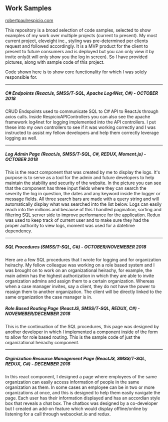 ## Work Samples

[robertpaulrespicio.com](robertpaulrespicio.com)

This repository is a broad selection of code samples, selected to show examples of my work over multiple projects (current to present). My most current project, eleveight inc., styling was pre-determined per clients request and followed accordingly. It is a MVP product for the client to present to future consumers and is deployed but you can only view it by invite only(it will only show you the log in screen). So I have provided pictures, along with sample code of this project.

Code shown here is to show core functionality for which I was solely responsible for.

--------------------

##### C# Endpoints (ReactJs, SMSS/T-SQL, Apache Log4Net, C#) - OCTOBER 2018
CRUD Endspoints used to communicate SQL to C# API to ReactJs through axios calls. Inside RespicioAPIControllers you can also see the apache framework log4net for logging implemented into the API controllers. I put these into my own controllers to see if it was working correctly and I was instructed to assist my fellow developers and help them correctly leverage logging as well.

--------------------

##### Log Admin Page (ReactJs, SMSS/T-SQL, C#, REDUX, Moment.js) - OCTOBER 2018
This is the react component that was created by me to display the logs. It's purpose is to serve as a tool for the admin and future developers to help maintain the stability and security of the website.  In the picture you can see that the component has three input fields where they can search the severity the log in question, the dates and any keyword inside the logger or message fields. All three search bars are made with a query string and will automatically display what was searched into the list below. Logs can easily reach into the millions and because of this I handled pagination, sorting and filtering SQL server side to improve performance for the application. Redux was used to keep track of current user and to make sure they had the proper authority to view logs, moment was used for a datetime dependency.

--------------------

##### SQL Procedures (SMSS/T-SQL, C#) - OCTOBER/NOVEMEBER 2018
Here are a few SQL procedures that I wrote for logging and for organization heirachy. My fellow colleague was working on a role based system and I was brought on to work on an organizational heirachy, for example, the main admin has the highest authorization in which they are able to invite organization admins and assign them to a certain organization. Whereas when a case manager invites, say a client, they do not have the power to reasign them to another organization. The client will be directly linked to the same organization the case manager is in. 

##### Role Based Routing Page (ReactJS, SMSS/T-SQL, REDUX, C#) - NOVEMEBER/DECEMBER 2018
This is the continuation of the SQL procedures, this page was designed by another developer in which I implemented a component inside of the form to allow for role based routing. This is the sample code of just the organizational heirachy component.

--------------------

##### Orginization Resource Management Page (ReactJS, SMSS/T-SQL, REDUX, C#) - DECEMBER 2018
In this react component, I designed a page where employees of the same organization can easily access information of people in the same organization as them. In some cases an employee can be in two or more organizations at once, and this is designed to help them easily navigate the page. Each user has their information displayed and has an accordian style box that reveals a chat box. The chatbox was designed by a co-developer but I created an add-on feature which would display offline/online by listening for a call through websocket.io and redux.
